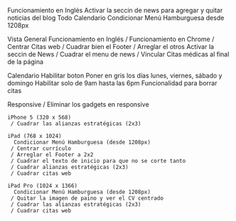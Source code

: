 Funcionamiento en Inglés
Activar la seccin de news para agregar y quitar noticias del blog
Todo Calendario
Condicionar Menú Hamburguesa desde 1208px


Vista General
    Funcionamiento en Inglés
    / Funcionamiento en Chrome
    / Centrar Citas web
    / Cuadrar bien el Footer
    / Arreglar el otros
    Activar la seccin de News
    / Cuadrar el menu de news
    / Vincular Citas médicas al final de la página


  Calendario
    Habilitar boton 
    Poner en gris los días lunes, viernes, sábado y domingo
    Habilitar solo de 9am hasta las 6pm
    Funcionalidad para borrar citas


  Responsive
     / Eliminar los gadgets en responsive

    iPhone 5 (320 x 568)
     / Cuadrar las alianzas estratégicas (2x3)

    iPad (768 x 1024)
      Condicionar Menú Hamburguesa (desde 1208px)
     / Centrar currículo
     / Arreglar el Footer a 2x2
     / Cuadrar el texto de inicio para que no se corte tanto
     / Cuadrar alianzas estratégicas (2x3)
     / Cuadrar citas web
     
    iPad Pro (1024 x 1366)
      Condicionar Menú Hamburguesa (desde 1208px)
     / Quitar la imagen de paino y ver el CV centrado
     / Cuadrar las alianzas estratégicas (2x3)
     / Cuadrar citas web

